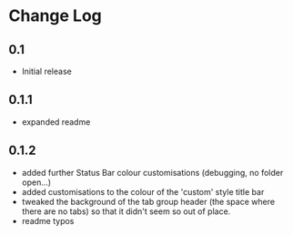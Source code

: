 # Change Log

## 0.1
- Initial release

## 0.1.1
- expanded readme

## 0.1.2
- added further Status Bar colour customisations (debugging, no folder open...)
- added customisations to the colour of the 'custom' style title bar
- tweaked the background of the tab group header (the space where there are no tabs) so that it didn't seem so out of place.
- readme typos
